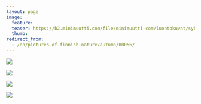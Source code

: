 ```yaml
---
layout: page
image:
  feature:
  teaser: https://b2.minimuutti.com/file/minimuutti-com/luontokuvat/syksy/DSC47580-245px.jpg
  thumb:
redirect_from:
  - /en/pictures-of-finnish-nature/autumn/00056/
---
```


[![](https://b2.minimuutti.com/file/minimuutti-com/luontokuvat/syksy/DSC47562-800px.jpg)](https://dl.dropboxusercontent.com/sh/ea1wtnz7z734o12/AACe3tP3dVc6jLFtsnAi2u32a/luontokuvat/syksy/DSC47562.jpg)

[![](https://b2.minimuutti.com/file/minimuutti-com/luontokuvat/syksy/DSC47570-800px.jpg)](https://dl.dropboxusercontent.com/sh/ea1wtnz7z734o12/AADskmoVp8IQOjODkjX4Iyzma/luontokuvat/syksy/DSC47570.jpg)

[![](https://b2.minimuutti.com/file/minimuutti-com/luontokuvat/syksy/DSC47580-800px.jpg)](https://dl.dropboxusercontent.com/sh/ea1wtnz7z734o12/AADtszD7jPLSMtJBTH7ONFIta/luontokuvat/syksy/DSC47580.jpg)

[![](https://b2.minimuutti.com/file/minimuutti-com/luontokuvat/syksy/DSC47700-800px.jpg)](https://dl.dropboxusercontent.com/sh/ea1wtnz7z734o12/AAD6Ye2aXEr3BfEKVhDn9SN9a/luontokuvat/syksy/DSC47700.jpg)
